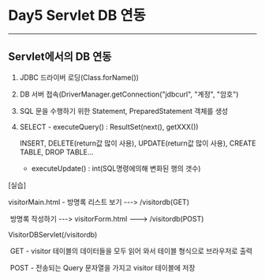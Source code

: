 # Day5 Servlet DB 연동

----------

## Servlet에서의 DB 연동

1. JDBC 드라이버 로딩(Class.forName())

2. DB 서버 접속(DriverManager.getConnection("jdbcurl", "계정", "암호")

3. SQL 문을 수행하기 위한 Statement, PreparedStatement 객체를 생성

4. SELECT - executeQuery() : ResultSet(next(), getXXX())

   INSERT, DELETE(return값 많이 사용), UPDATE(return값 많이 사용), CREATE TABLE, DROP TABLE... 

   - executeUpdate() : int(SQL명령에의해 변화된 행의 갯수)

[실습]

visitorMain.html - 방명록 리스트 보기 ---> /visitordb(GET)

​							방명록 작성하기 ---> visitorForm.html ---> /visitordb(POST)

VisitorDBServlet(/visitordb)

​	GET - visitor 테이블의 데이터들을 모두 읽어 와서 테이블 형식으로 브라우저로 출력

​	POST - 전송되는 Query 문자열을 가지고 visitor 테이블에 저장